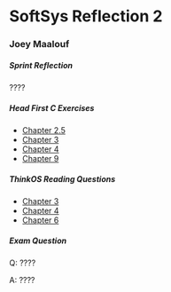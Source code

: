 # SoftSys Reflection 2

### Joey Maalouf

##### Sprint Reflection

????

##### Head First C Exercises

* [Chapter 2.5](../exercises/ex02.5/find_track.c)
* [Chapter 3](../exercises/ex03/tee.c)
* [Chapter 4](../exercises/ex04/trout/Makefile)
* [Chapter 9](../exercises/ex09/fork.c)

##### ThinkOS Reading Questions

* [Chapter 3](../reading_questions/thinkos.md#chapter-3)
* [Chapter 4](../reading_questions/thinkos.md#chapter-4)
* [Chapter 6](../reading_questions/thinkos.md#chapter-6)

##### Exam Question

Q: ????

A: ????
